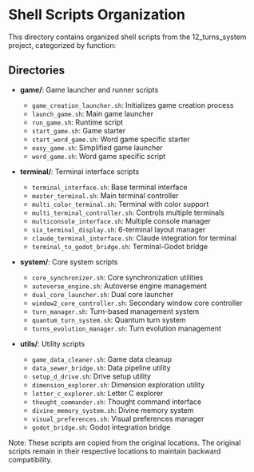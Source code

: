 # Shell Scripts Organization

This directory contains organized shell scripts from the 12_turns_system project, categorized by function:

## Directories

- **game/**: Game launcher and runner scripts
  - `game_creation_launcher.sh`: Initializes game creation process
  - `launch_game.sh`: Main game launcher
  - `run_game.sh`: Runtime script
  - `start_game.sh`: Game starter
  - `start_word_game.sh`: Word game specific starter
  - `easy_game.sh`: Simplified game launcher
  - `word_game.sh`: Word game specific script

- **terminal/**: Terminal interface scripts
  - `terminal_interface.sh`: Base terminal interface
  - `master_terminal.sh`: Main terminal controller
  - `multi_color_terminal.sh`: Terminal with color support
  - `multi_terminal_controller.sh`: Controls multiple terminals
  - `multiconsole_interface.sh`: Multiple console manager
  - `six_terminal_display.sh`: 6-terminal layout manager
  - `claude_terminal_interface.sh`: Claude integration for terminal
  - `terminal_to_godot_bridge.sh`: Terminal-Godot bridge

- **system/**: Core system scripts
  - `core_synchronizer.sh`: Core synchronization utilities
  - `autoverse_engine.sh`: Autoverse engine management
  - `dual_core_launcher.sh`: Dual core launcher
  - `window2_core_controller.sh`: Secondary window core controller
  - `turn_manager.sh`: Turn-based management system
  - `quantum_turn_system.sh`: Quantum turn system
  - `turns_evolution_manager.sh`: Turn evolution management

- **utils/**: Utility scripts
  - `game_data_cleaner.sh`: Game data cleanup
  - `data_sewer_bridge.sh`: Data pipeline utility
  - `setup_d_drive.sh`: Drive setup utility
  - `dimension_explorer.sh`: Dimension exploration utility
  - `letter_c_explorer.sh`: Letter C explorer
  - `thought_commander.sh`: Thought command interface
  - `divine_memory_system.sh`: Divine memory system
  - `visual_preferences.sh`: Visual preferences manager
  - `godot_bridge.sh`: Godot integration bridge

Note: These scripts are copied from the original locations. The original scripts remain in their respective locations to maintain backward compatibility.
